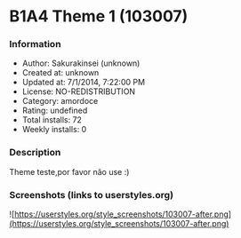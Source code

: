 # B1A4 Theme 1 (103007)

### Information
- Author: Sakurakinsei (unknown)
- Created at: unknown
- Updated at: 7/1/2014, 7:22:00 PM
- License: NO-REDISTRIBUTION
- Category: amordoce
- Rating: undefined
- Total installs: 72
- Weekly installs: 0


### Description
Theme teste,por favor não use :)


### Screenshots (links to userstyles.org)
![https://userstyles.org/style_screenshots/103007-after.png](https://userstyles.org/style_screenshots/103007-after.png)


